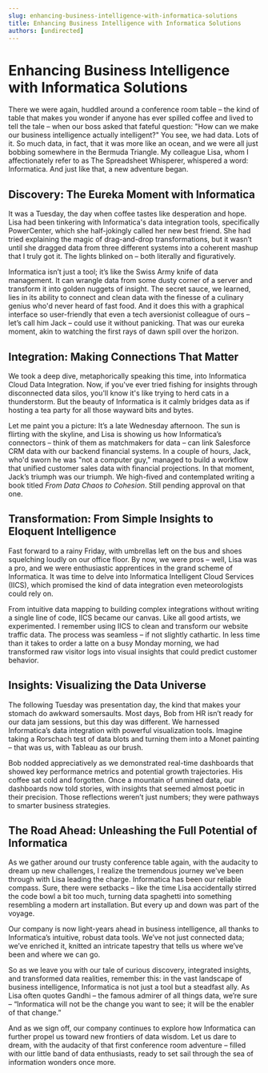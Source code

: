 ```yaml
---
slug: enhancing-business-intelligence-with-informatica-solutions
title: Enhancing Business Intelligence with Informatica Solutions
authors: [undirected]
---
```



# Enhancing Business Intelligence with Informatica Solutions

There we were again, huddled around a conference room table – the kind of table that makes you wonder if anyone has ever spilled coffee and lived to tell the tale – when our boss asked that fateful question: "How can we make our business intelligence actually intelligent?" You see, we had data. Lots of it. So much data, in fact, that it was more like an ocean, and we were all just bobbing somewhere in the Bermuda Triangle. My colleague Lisa, whom I affectionately refer to as The Spreadsheet Whisperer, whispered a word: Informatica. And just like that, a new adventure began.

## Discovery: The Eureka Moment with Informatica

It was a Tuesday, the day when coffee tastes like desperation and hope. Lisa had been tinkering with Informatica's data integration tools, specifically PowerCenter, which she half-jokingly called her new best friend. She had tried explaining the magic of drag-and-drop transformations, but it wasn’t until she dragged data from three different systems into a coherent mashup that I truly got it. The lights blinked on – both literally and figuratively. 

Informatica isn’t just a tool; it’s like the Swiss Army knife of data management. It can wrangle data from some dusty corner of a server and transform it into golden nuggets of insight. The secret sauce, we learned, lies in its ability to connect and clean data with the finesse of a culinary genius who'd never heard of fast food. And it does this with a graphical interface so user-friendly that even a tech aversionist colleague of ours – let’s call him Jack – could use it without panicking. That was our eureka moment, akin to watching the first rays of dawn spill over the horizon.

## Integration: Making Connections That Matter

We took a deep dive, metaphorically speaking this time, into Informatica Cloud Data Integration. Now, if you've ever tried fishing for insights through disconnected data silos, you'll know it's like trying to herd cats in a thunderstorm. But the beauty of Informatica is it calmly bridges data as if hosting a tea party for all those wayward bits and bytes. 

Let me paint you a picture: It’s a late Wednesday afternoon. The sun is flirting with the skyline, and Lisa is showing us how Informatica’s connectors – think of them as matchmakers for data – can link Salesforce CRM data with our backend financial systems. In a couple of hours, Jack, who'd sworn he was "not a computer guy," managed to build a workflow that unified customer sales data with financial projections. In that moment, Jack’s triumph was our triumph. We high-fived and contemplated writing a book titled *From Data Chaos to Cohesion*. Still pending approval on that one.

## Transformation: From Simple Insights to Eloquent Intelligence

Fast forward to a rainy Friday, with umbrellas left on the bus and shoes squelching loudly on our office floor. By now, we were pros – well, Lisa was a pro, and we were enthusiastic apprentices in the grand scheme of Informatica. It was time to delve into Informatica Intelligent Cloud Services (IICS), which promised the kind of data integration even meteorologists could rely on.

From intuitive data mapping to building complex integrations without writing a single line of code, IICS became our canvas. Like all good artists, we experimented. I remember using IICS to clean and transform our website traffic data. The process was seamless – if not slightly cathartic. In less time than it takes to order a latte on a busy Monday morning, we had transformed raw visitor logs into visual insights that could predict customer behavior.

## Insights: Visualizing the Data Universe

The following Tuesday was presentation day, the kind that makes your stomach do awkward somersaults. Most days, Bob from HR isn’t ready for our data jam sessions, but this day was different. We harnessed Informatica’s data integration with powerful visualization tools. Imagine taking a Rorschach test of data blots and turning them into a Monet painting – that was us, with Tableau as our brush.

Bob nodded appreciatively as we demonstrated real-time dashboards that showed key performance metrics and potential growth trajectories. His coffee sat cold and forgotten. Once a mountain of unmined data, our dashboards now told stories, with insights that seemed almost poetic in their precision. Those reflections weren’t just numbers; they were pathways to smarter business strategies.

## The Road Ahead: Unleashing the Full Potential of Informatica

As we gather around our trusty conference table again, with the audacity to dream up new challenges, I realize the tremendous journey we’ve been through with Lisa leading the charge. Informatica has been our reliable compass. Sure, there were setbacks – like the time Lisa accidentally stirred the code bowl a bit too much, turning data spaghetti into something resembling a modern art installation. But every up and down was part of the voyage.

Our company is now light-years ahead in business intelligence, all thanks to Informatica’s intuitive, robust data tools. We’ve not just connected data; we’ve enriched it, knitted an intricate tapestry that tells us where we’ve been and where we can go.

So as we leave you with our tale of curious discovery, integrated insights, and transformed data realities, remember this: in the vast landscape of business intelligence, Informatica is not just a tool but a steadfast ally. As Lisa often quotes Gandhi – the famous admirer of all things data, we’re sure – “Informatica will not be the change you want to see; it will be the enabler of that change.”

And as we sign off, our company continues to explore how Informatica can further propel us toward new frontiers of data wisdom. Let us dare to dream, with the audacity of that first conference room adventure – filled with our little band of data enthusiasts, ready to set sail through the sea of information wonders once more.